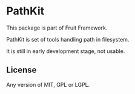 # PathKit

This package is part of Fruit Framework.

PathKit is set of tools handling path in filesystem.

It is still in early development stage, not usable.

## License

Any version of MIT, GPL or LGPL.
